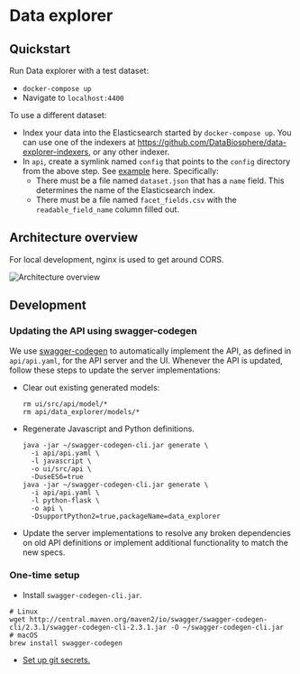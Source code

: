 # Data explorer

## Quickstart

Run Data explorer with a test dataset:

* `docker-compose up`
* Navigate to `localhost:4400`

To use a different dataset:

* Index your data into the Elasticsearch started by `docker-compose up`. You can
use one of the indexers at
https://github.com/DataBiosphere/data-explorer-indexers, or any other indexer.
* In `api`, create a symlink named `config` that points to the `config`
directory from the above step. See [example](https://github.com/DataBiosphere/data-explorer-indexers/blob/master/bigquery/config/platinum_genomes/facet_fields.csv)
here. Specifically:
  * There must be a file named `dataset.json` that has a `name` field. This
determines the name of the Elasticsearch index.
  * There must be a file named `facet_fields.csv` with the `readable_field_name`
column filled out.

## Architecture overview

For local development, nginx is used to get around CORS.

![Architecture overview](https://i.imgur.com/VU8dZlZ.png)

## Development

### Updating the API using swagger-codegen
We use [swagger-codegen](https://github.com/swagger-api/swagger-codegen) to
automatically implement the API, as defined in `api/api.yaml`, for the API
server and the UI. Whenever the API is updated, follow these steps to
update the server implementations:

* Clear out existing generated models:
    ```
    rm ui/src/api/model/*
    rm api/data_explorer/models/*
    ```
* Regenerate Javascript and Python definitions.
    ```
    java -jar ~/swagger-codegen-cli.jar generate \
      -i api/api.yaml \
      -l javascript \
      -o ui/src/api \
      -DuseES6=true
    java -jar ~/swagger-codegen-cli.jar generate \
      -i api/api.yaml \
      -l python-flask \
      -o api \
      -DsupportPython2=true,packageName=data_explorer
    ```
* Update the server implementations to resolve any broken dependencies on old API definitions or implement additional functionality to match the new specs.

### One-time setup

* Install `swagger-codegen-cli.jar`.
```
# Linux
wget http://central.maven.org/maven2/io/swagger/swagger-codegen-cli/2.3.1/swagger-codegen-cli-2.3.1.jar -O ~/swagger-codegen-cli.jar
# macOS
brew install swagger-codegen
```
* [Set up git secrets.](https://github.com/DataBiosphere/data-explorer/tree/master/hooks)
